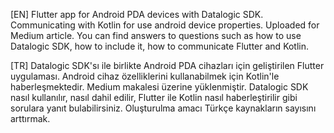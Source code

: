 






[EN]
Flutter app for Android PDA devices with Datalogic SDK. Communicating with Kotlin for use android device properties.
Uploaded for Medium article. You can find answers to questions such as how to use Datalogic SDK, how to include it, how to communicate Flutter and Kotlin.




[TR]
Datalogic SDK'sı ile birlikte Android PDA cihazları için geliştirilen Flutter uygulaması. Android cihaz özelliklerini kullanabilmek için Kotlin'le haberleşmektedir. 
Medium makalesi üzerine yüklenmiştir. Datalogic SDK nasıl kullanılır, nasıl dahil edilir, Flutter ile Kotlin nasıl haberleştirilir gibi sorulara yanıt bulabilirsiniz.
Oluşturulma amacı Türkçe kaynakların sayısını arttırmak.

